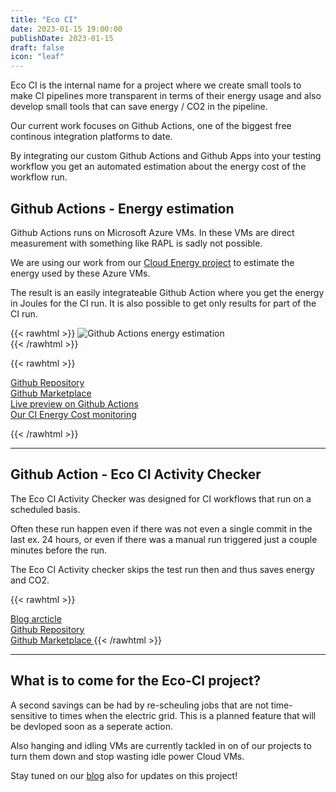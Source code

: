 ```yaml
---
title: "Eco CI"
date: 2023-01-15 19:00:00
publishDate: 2023-01-15
draft: false
icon: "leaf"
---
```


Eco CI is the internal name for a project where we create small tools to make CI pipelines more transparent
in terms of their energy usage and also develop small tools that can save energy / CO2 in the pipeline.

Our current work focuses on Github Actions, one of the biggest free continous integration platforms to date.

By integrating our custom Github Actions and Github Apps into your testing workflow you get an automated estimation about the 
energy cost of the workflow run.

## Github Actions - Energy estimation

Github Actions runs on Microsoft Azure VMs. In these VMs are direct measurement with something like RAPL is sadly not possible.

We are using our work from our [Cloud Energy project](/projects/cloud-energy) to estimate the energy used by these Azure VMs.

The result is an easily integrateable Github Action where you get the energy in Joules for the CI run. It is 
also possible to get only results for part of the CI run.

{{< rawhtml >}}
<img class="ui huge center rounded bordered image" src="/img/projects/github-actions-energy.webp" alt="Github Actions energy estimation" loading="lazy">
<br>
{{< /rawhtml >}}

 

{{< rawhtml >}} 
<a class="ui labeled button" href="https://github.com/green-coding-berlin/eco-ci-energy-estimation">
    <div class="ui button">
        <i class="code branch icon"></i>
    </div>
    <span class="ui basic label">
        Github Repository
    </span>
</a>
<a class="ui labeled button" href="https://github.com/marketplace/actions/eco-ci-energy-estimation">
    <div class="ui button">
        <i class="shopping bag icon"></i>
    </div>
    <span class="ui basic label">
        Github Marketplace
    </span>
</a>
<a class="ui labeled button" href="https://github.com/green-coding-berlin/green-metrics-tool/actions/runs/4720202654">
    <div class="ui button">
        <i class="eye icon"></i>
    </div>
    <span class="ui basic label">
        Live preview on Github Actions
    </span>
</a>
<a class="ui labeled button" href="https://metrics.green-coding.berlin/ci.html?repo=green-coding-berlin%2Fgreen-metrics-tool&branch=dev&workflow=45267392">
    <div class="ui button">
        <i class="chartline icon"></i>
    </div>
    <span class="ui basic label">
        Our CI Energy Cost monitoring
    </span>
</a>


{{< /rawhtml >}}

--- 

## Github Action - Eco CI Activity Checker

The Eco CI Activity Checker was designed for CI workflows that run on a scheduled basis.

Often these run happen even if there was not even a single commit in the last ex. 24 hours, or even if there 
was a manual run triggered just a couple minutes before the run.

The Eco CI Activity checker skips the test run then and thus saves energy and CO2.

{{< rawhtml >}} 
<a class="ui labeled button" href="/blog/eco-ci-activity-checker-released/">
    <div class="ui button">
        <i class="book icon"></i>
    </div>
    <span class="ui basic label">
        Blog arcticle
    </span>
</a>
<a class="ui labeled button" href="https://github.com/green-coding-berlin/eco-ci-activity-checker">
    <div class="ui button">
        <i class="code branch icon"></i>
    </div>
    <span class="ui basic label">
        Github Repository
    </span>
</a>
<a class="ui labeled button" href="https://github.com/marketplace/actions/eco-ci-activity-checker
">
    <div class="ui button">
        <i class="shopping bag icon"></i>
    </div>
    <span class="ui basic label">
        Github Marketplace
    </span>
</a>
{{< /rawhtml >}}


---

## What is to come for the Eco-CI project?

A second savings can be had by re-scheuling jobs that are not time-sensitive to times when the electric grid. This is a planned feature that will be devloped soon as a seperate action.

Also hanging and idling VMs are currently tackled in on of our projects to turn them down and stop wasting idle power 
Cloud VMs.

Stay tuned on our [blog](/blog) also for updates on this project!

